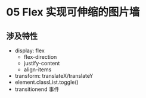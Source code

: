 # 05 Flex 实现可伸缩的图片墙  

## 涉及特性  

- display: flex  
   - flex-direction  
   - justify-content  
   - align-items  
- transform: translateX/translateY  
- element.classList.toggle()  
- transitionend 事件  
